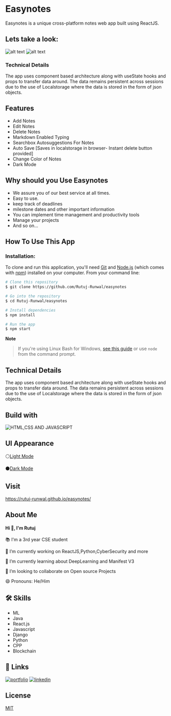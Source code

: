 # Easynotes
  
Easynotes is a unique cross-platform notes web app built using ReactJS.

## Lets take a look: 
![alt text](https://raw.githubusercontent.com/Rutuj-Runwal/easynotes/gh-pages/assests/demo_1.png)
![alt text](https://raw.githubusercontent.com/Rutuj-Runwal/easynotes/gh-pages/assests/demo_2.png)

### Technical Details
The app uses component based architecture along with useState hooks and props to transfer data around.
The data remains persistent across sessions due to the use of Localstorage where the data is stored in the form of json objects.

## Features
- Add Notes
- Edit Notes
- Delete Notes
- Markdown Enabled Typing
- Searchbox Autosuggestions For Notes
- Auto Save [Saves in localstorage in browser- Instant delete button provided]
- Change Color of Notes
- Dark Mode

## Why should you Use Easynotes
- We assure you of our best service at all times.
- Easy to use.
- keep track of deadlines
- milestone dates and other important information
- You can implement time management and productivity tools
- Manage your projects
- And so on...

## How To Use This App

### Installation:

To clone and run this application, you'll need [Git](https://git-scm.com) and [Node.js](https://nodejs.org/en/download/) (which comes with [npm](http://npmjs.com)) installed on your computer. From your command line:

```bash
# Clone this repository
$ git clone https://github.com/Rutuj-Runwal/easynotes

# Go into the repository
$ cd Rutuj-Runwal/easynotes

# Install dependencies
$ npm install

# Run the app
$ npm start
```
**Note**
> If you're using Linux Bash for Windows, [see this guide](https://www.howtogeek.com/261575/how-to-run-graphical-linux-desktop-applications-from-windows-10s-bash-shell/) or use `node` from the command prompt.

## Technical Details
The app uses component based architecture along with useState hooks and props to transfer data around.
The data remains persistent across sessions due to the use of Localstorage where the data is stored in the form of json objects.

## Build with
![HTML,CSS AND JAVASCRIPT](https://pluspng.com/img-png/javascript-vector-png-multi-purpose-html5-javascript-widgets-1109.png)

## UI Appearance

⚪[Light Mode](./assests/demo_1.png)

⚫[Dark Mode](./assests/demo_2.png)

## Visit
https://rutuj-runwal.github.io/easynotes/




## About Me
#### Hi 👋, I'm Rutuj
📚 I'm a 3rd year CSE student

🔭 I’m currently working on ReactJS,Python,CyberSecurity and more

🌱 I’m currently learning about DeepLearning and Manifest V3

👯 I’m looking to collaborate on Open source Projects

😄 Pronouns: He/Him

## 🛠 Skills
- ML
- Java
- React.js
- Javascript
- Django
- Python
- CPP
- Blockchain


## 🔗 Links
[![portfolio](https://img.shields.io/badge/my_portfolio-000?style=for-the-badge&logo=ko-fi&logoColor=white)](https://rutuj-runwal.github.io/MySite/)
[![linkedin](https://img.shields.io/badge/linkedin-0A66C2?style=for-the-badge&logo=linkedin&logoColor=white)](https://www.linkedin.com/in/rutuj-runwal/)


## License

[MIT](https://choosealicense.com/licenses/mit/)

